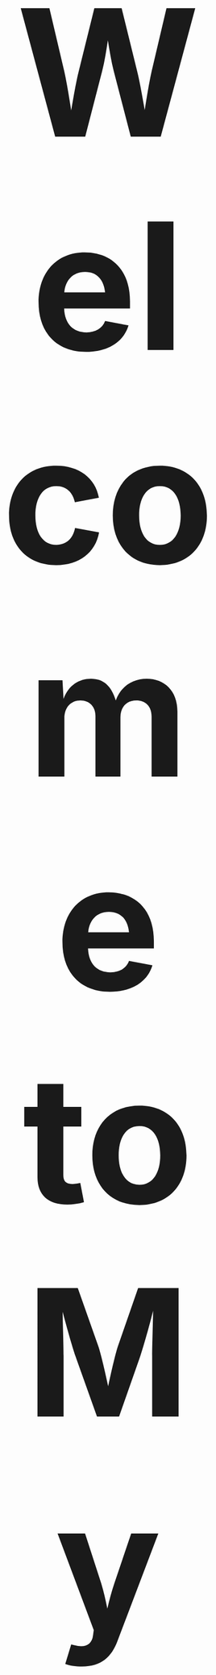 <h1 align="center" 
  <a style="font-size:350px">Welcome to My Profile</h1>


<p align="center">
    <img src="https://telegra.ph/file/ff129cf44361a0338c06c.jpg" width="60%" style="margin-left: auto;margin-right: auto;display: block;">
</p>


## 🛠 &nbsp;Tech Stacks

![Node.js](https://img.shields.io/badge/-Node.js-280137?style=flat&logo=node.js)

![LUA](https://img.shields.io/badge/Lua-280137?style=flat&logo=lua)

![Git](https://img.shields.io/badge/-Git-280137?style=flat&logo=git)

![Visual Studio Code](https://img.shields.io/badge/-Visual%20Studio%20Code-280137?style=flat&logo=visual-studio-code&logoColor=007ACC)

## ⚙️ &nbsp;GitHub Analytics

<p align="center" class="d-flex justify-content-center align-items-center">

  <a href="https://github.com/Okta-px-bot">

  <img height="100em" src="https://github-readme-stats-eight-theta.vercel.app/api?username=Okta-px-bot&show_icons=true&theme=dark&include_all_commits=true&count_private=true"/>

  <img height="100em" src="https://github-readme-stats-eight-theta.vercel.app/api/top-langs/?username=Okta-px-bot&show_icon=true&layout=compact&langs_count=8&theme=dark"/>

  </a>

</p>

## 🤝🏻 &nbsp;Connect with Me

<p align="center"> 
  
  <img alig src="https://raw.githubusercontent.com/YanzBotz/YanzBotz/main/code.gif" width="50%"/>
</p>



<p align="left">

<a href="https://www.instagram.com/putrii.ayoe22">
  
  <img alt="Instagram" title="follow me <3" src="https://img.shields.io/badge/-instagram-E4405F?style=flat&logo=Instagram&logoColor=black"/></a>
    </p>
    
<p align="center">

<a href="https://wa.me/6288994107174">

<img alt="Wwatsapp" title="follow me <3" src="https://img.shields.io/badge/whatsapp-25D366?style=for-the-badge&logo=whatsapp&logoColor=darkgreen&labelColor=white&link=https%3A%2F%2Fwa.me%2F6288994107174"/></a>
    </p>
